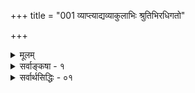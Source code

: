 +++
title = "001 व्याप्त्याद्यव्याकुलाभिः श्रुतिभिरधिगतो"

+++
<details><summary>मूलम्</summary>

व्याप्त्याद्यव्याकुलाभिः श्रुतिभिरधिगतो विश्वनेता स विश्वं क्रीडाकारुण्यतन्त्रः सृजति समतया जीवकर्मानुरूपम् ।  
रोषोऽपि प्रीतये स्यात्सुनिरसविषयस्तस्य निस्सीमशक्तेः स्वेच्छा(यां)तस्सर्वसिद्धिं वदति भगवतोऽवाप्तकामत्ववादः ॥ १ ॥
</details>

<details><summary>सर्वाङ्कषा - १</summary>

ל 

प्रसक्तं परिसमाप्य प्रकृते विचारेऽवतरति - अस्यैवेत्यादि । **अचिन्त्यशक्तेः** = ऊहितुमप्यशक्याद्भुतदिव्यशक्तिपरिपूर्णस्य **अखिलजनयितुः** = **सकलजगत्स्रष्टुः** = जगन्निमित्तकारणभूतस्य **अस्यैव** = परमात्मनः **उपादानभावः** =जगदुपादानत्वमपि **स्यात्** = स्यादेव । 'एव' कारो भिन्नक्रमो वा । ननु 'प्रजापतिरकामयत प्रजास्सृजेयेति' (तै.सं.3-1-1), सोऽकामयत (तै. आ.) इति सृष्ट्यनुगुणसंकल्पवत्त्वान्निमित्तत्वं प्रसिद्धम्। उपादानत्वं कथम्? जगद्धि जडाजडमिश्रम् । जडं प्रत्युपादानत्वे उपादानोपादेययोरभेदस्यावश्यकत्वादित्यत्रसूक्ष्मेत्यादि । यतः **सूक्ष्माव्यक्तादिदेहः** = सूक्ष्मचिदचिच्छरीरकः परमात्मा **स्थूलवृत्त्या** = स्थूलावस्थया **अनेकधा** = बहुप्रकारेण परिणमति । 'प्रजापतिरकामयत' इत्यादिवत् 'सोऽकामयत बहुस्यां प्रजायेयेति' (तै.आ.) 'असद्वा इदमग्र आसीत् । ततो वै सदजायत । तदात्मानं स्वमकुरुत' ( तै. आ.) 'आत्मकृतेः ' ‘परिणामात्’ (ब्र.सू.1-4-26, 27 ) इत्यादिश्रुतिसूत्रैः ब्रह्मण एव जगद्रूपेण परिणामप्रतिपादनात् निमित्तत्ववत्, उपादानत्वमपि श्रौतमवगन्तव्यम् । नन्वेवं सति ' अवस्थाश्रयः उपादानम्' इत्येवोपादनलक्षणकरणात् ब्रह्मणो विकारवत्त्वं स्यात् । तेन च घटादिवदनित्यत्वमपि स्यादित्यत्राह - निष्कृष्ट इत्यादि । **अस्मिन्** = चिदचिच्छरीरके परमात्मनि, अमलगुणगणालङ्कृतानन्दरूपे निष्कृष्टे **शरीरिणि** = अखिलहेयप्रत्यनीकानन्तकल्याणगुणगणसागरे आनन्दरूपे ब्रह्मणि शरीरभूतचिदचिद्वस्तुनः पृथक् विभज्य ज्ञाते शरीरप्रतिसंबन्धिनि विशेष्ये परमात्मस्वरूपे समस्ताः निर्विकारादिवादा **:** = सर्वेऽपि 'निष्कलं निष्क्रियं शान्तं निरवद्यं निरञ्जनम्' (श्वे. 6- 19)इत्यादयो निरवयवत्वनिरवद्यत्वनिर्विकारत्वादिवादाः **समुचितगतयः** = तदनुगुणाविरुद्धार्थप्रतिपादनपराः 

415 



**संपद्यन्ते** = सम्यक्समन्विता भवन्ति । अतो न कश्चन विरोधः । उपक्रमे 'अचिन्त्यशक्तेः' इत्यभिधानेन 'अचिन्त्याः खलु ये भावा नैतांस्तर्केण योजयेत्' इति न्यायेन समाधीयतामित्याशयः । अधिकमग्रे ॥ 

वेदान्तशास्त्रस्य प्राणप्रायः अभिन्ननिमित्तोपादानवादः समर्थ्यतेऽत्र । कृत एव प्रश्नः पूर्वमेव पूर्वजैः ‘किं कारणं ब्रह्म कुतः स्म जाता जीवाम केन क्व च संप्रतिष्ठा । अधिष्ठिताः केन सुखेतरेषु वर्तामहे ब्रह्मविदो व्यवस्थाम्' (श्वे. 1-1-1) इति । क्रियते च स एव पुनः पुनः, करिष्यते च । उत्तरं किं? दुर्लभमेव तदव्यवसायिनाम् । ‘ते ध्यानयोगानुगता अपश्यन् देवात्मशक्तिं स्वगुणैर्निगूढाम्' (श्वे. 1-1-3) इति बहुकालतपोध्यानादिगम्ये विषये बुद्धिबलेन, कामक्रोधादिना, वादविवादादिना, पूर्वग्रहाग्रहादिना वा निर्णेतुं प्रवृत्ताः कथं पारं गच्छेयुः । ' अनन्यप्रोक्ते गतिरत्र नास्ति' (कठ. 1-2-8 ) इति तदभिज्ञपुरुषोपदेशमात्रगम्योऽयमर्थोऽत्राचार्यैः कथञ्चित्समगृह्यत । कार्यसामान्यं प्रति उपादानकारणं, निमित्तकारणं चेति द्वयमावश्यकम् । यच्च कारणं किञ्चित्, तदुपादानमात्रं वा, निमित्तमात्रं वा यदि स्यात्, तदा उपादानस्य निमित्तापेक्षा, निमित्तस्योपादानपेक्षा इति तयोः परस्परापेक्षाऽऽवश्यकी । मृदमन्तरा कुलालः किं कुर्यात् ? कुलालमन्तरा मृद्वा किं कुर्यात् । एवं परस्परापेक्षायां उभयोरपि स्वातन्त्र्यहान्या कार्यहानिः स्यात् । यद्यपि 'स्वतन्त्रः कर्ता' (पा. सू. 1-4-54 ) इति पाणिनिः, अथापि कर्ता करणाद्यधीन एव । तक्षा वास्याद्यधीन एव तक्षणं कुर्यात् । द्रष्टा चक्षुराद्यधीन एव किञ्चित् पश्येत् । तथाच स्वातन्त्र्यम् इतरकारणानामुपर्यधिष्ठानरूपम्, न तु निरङ्कुशम् । एवञ्च प्रकृतें जगद्व्यापारे परमात्मा यदि निमित्तमात्रं स्यात्तदा तस्योपादानापेक्षा स्यात् । सापेक्षत्वाच्चास्वतन्त्रः स्यात् । अस्वतन्त्रः जीवसदृशः कश्चित्स्यात्, न तु परमात्मा । अतः परमात्मा एक एव जगतः निमित्तमुपादानं चेति वक्तव्यम् । ब्रह्मणो निमित्तत्वं कार्यानुकूलसंकल्पाश्रयत्वम् । उपादानत्वं कार्यरूपावस्थाश्रयत्वम् । 'बहु स्याम्' इत्युत्तमपुरुषेण स्वस्यैव बहुधाभावस्य कथनात्, 'तदात्मानं स्वयमकुरुत ' इति स्वात्मानमेव तथा स्वयं परिवर्तितवानिति श्रवणाच्च परमात्मन एवावस्थाश्रयत्वमुक्तम् । एवं सति ब्रह्मण एव स्वरूपतोऽन्यथाभावे विकारित्वप्रसङ्गः । ब्रह्म तु निर्विकारम् - ' कूटस्थमचलम् ' ( गी. 12-3) इत्यादिभगवद्वचनात् । विकारिणां घटादीनां नाशदर्शनात् ब्रह्मणोऽपि कदाचिन्नाशप्रसङ्गः इति ब्रह्मणः उपादानत्वे महान् दोषः प्रदर्श्यते ॥ 

अत्र केचित् प्राहुः - ब्रह्म साक्षान्न परिणामाश्रयः, किन्तु तच्छरीरभूतचेतनाचेतनद्वारा । 'यः पृथिव्यां तिष्ठन् पृथिव्या अन्तरः, यं पृथिवी न वेद, यस्य पृथिवी शरीरं, यः पृथिवीमन्तरो यमयति, स त आत्मान्तर्याम्यमृतः' (बृ.5-7-3) इत्यारभ्य पृथिव्यादिवस्तुजातं एकैकशो निर्दिश्य 'यो विज्ञाने तिष्ठन् ' इति जीवं च निर्दिश्य तेषां शरीरत्वमपि कण्ठतो वदतीयं श्रुतिः । अन्तर्यामिबाह्मणे समानप्रकरणे माध्यंदिनशाखायां 'यो विज्ञाने तिष्ठत्' इत्येतत्स्थाने 'य आत्मनि तिष्ठन्' इति आत्मपदस्यैव श्रवणादत्रापि विज्ञानपदं जीववाचि । 'व्यपदेशाच्च क्रियायां न चेन्निर्देशविपर्ययः' (ब्र.सू. 2-3-35) इति सूत्रभाष्ये श्रीशङ्कराचार्यैरपि विज्ञानपदं जीवपरमभिहितम् । एवञ्च निखिलचिदचिच्छरीरकं ब्रह्म जगत्कारणम् । एवञ्च निखिलचेतनाचेतनशरीरित्वं परमात्मानस्सिद्धम् । शरीरलक्षणं च भाष्यादिषु बहुधा परीक्षितम् ॥ 



416 

। 

तदुपर्यपि यः कश्चिद्दोषं ब्रूयाद्धिया यदि । क्रियतां तत्परिष्कार इत्येवोत्तरमुच्यते ॥ श्रुतावसकृदुक्तार्थः कथं त्याज्यस्तु वैदिकैः । जगत्सर्वं शरीरं त इत्याह स्मृतिशेखरः ॥ 

एवञ्चान्यथाभावः परमात्मनः तच्छरीरभूतचेतनाचेतनद्वारकः । ' तद्धेदं तर्ह्यव्याकृतमासीत्तन्नामरूपाभ्यां व्याक्रियत' (बृ. 3-4-7) इति प्रलयकाले नामरूपरहितमव्याकृतमासीत्, अनन्तरं नामरूपाभ्यां व्याक्रियत चेतनाचेतनरूपमित्युच्यते । नामरूपरहितावस्था सूक्ष्मेति, तद्विशिष्टावस्था स्थूलेति च सिद्ध्यति । एवञ्च प्रलये सूक्ष्मचिदचिच्छरीरकं ब्रह्म, सृष्टौ स्थूलचिदचिच्छरीरकं भवति । सूक्ष्मत्वस्थूलत्वरूपेऽवस्थे चेतनाचेतनगते तद्विशिष्टपरमात्मन्यपि व्यवह्रियेते । यथा बालत्वयुवत्वादयः शरीरगता अपि तद्विशिष्टे जीवेऽपि व्यवह्रियन्ते । न तावतैते व्यवहारा औपचारिका इत्युदास्तुं शक्यते । अन्यस्य मुख्यव्यवहारस्य प्रदर्शयितुमशक्यत्वात् । न च ‘मम शरीरम्' इति मुख्यो व्यवहारः 'अहं बालः' इत्यौपचारिक इत्यस्ति व्यवहारभेद इति वाच्यम्; ‘ममात्मा' इत्यपि व्यवहारात् । यदाह जयन्तभट्टः - 'ममेदं शरीरम्' इति भेदप्रतिभासात् कथमहंप्रत्ययः शरीरालम्बनः स्यात् ? भोः ! साधो ! नैवंविधेषु विश्वसितुमर्हसि । 'ममात्मा' इत्यपि भेदप्रत्ययदर्शनात्' (न्या.म.7) इति । अत एतादृशव्यवहारेषु को मुख्यः ? कः औपचारिकः ? इति विवेक्तुं न केवललौकिकाः पारयेयुः । यतो व्यवहारस्सर्वोऽपि शरीरेन्द्रियादिशबलस्यैव । एतत्तत्त्वापरिज्ञानमूलक एव प्रपञ्चमिथ्यात्वसाधनसंरंभोऽपि केषाञ्चित् । प्रपञ्चस्य व्यावहारिकत्वं वदन्तोऽमी पारमार्थिको व्यवहारो नास्त्येवेति विस्मरन्ति किल । 'केन कं पश्येत्, केन कं विजानीयात्' इति किल पारमार्थिकी स्थितिः । नन्वस्ति वैकुण्ठे लोके पारमार्थिको व्यवहार इति चेत्; वैकुण्ठादिकमपि तेषां मिथ्यैव । अथवा, 

: ! । 

विचार्यताम् तत्र गत्वा स्थित्वात्रैव कथा कथम् । न हि जाग्रत्कथादीनां सन्ध्ये भवति निर्णयः॥ न वा सान्ध्यविचारस्य भवेज्जाग्रति निर्णयः । न तुरीयाद्यवस्थानां निर्णयो ह्यत्र शोभते ॥ 

अयि भो ब्रह्मन् ! किमिदमुच्यतेऽपूर्वम्? 

तर्हि स्वप्नसुषुप्त्यादिविचाराः शास्त्रगाः, कथम्? । युज्येरन्नद्य सर्वेषां साधूनां ज्ञानिनां तथा ॥ अन्यो हि व्यवहारः स्याद्विचारस्तद्विलक्षणः । विचारोऽपि च वेदान्तेऽत्यन्तं परिमितो मतः ॥ वादेषु युज्यते सर्वं जल्पे च न तु जातुचित् । जिज्ञासोस्तु कथा वादो जिगीषेोर्जल्प उच्यते ॥ निर्धारितेऽर्थे विज्ञानविचारो वाद इष्यते । न निर्धारस्तु जल्पेऽस्मिन् केवलं निग्रहः फलम् ॥ जगतो ब्रह्मदेहत्वं श्रुतिस्मृत्यादिसंमतम् । तत्र विज्ञानमन्वेष्यं ज्ञानमूलं न चान्यथा ॥ संबन्धो ह्यतिगाढोऽयं स्याच्छरीरशरीरिणोः । घटे जलमिवात्मायं शरीरे न हि वर्तते ॥ नापृथक्सिद्धिसामान्यं संबन्धो भवितुं क्षमः । अत्यन्तगहनं तत्त्वं स्याच्छरीरशरीरिणोः ॥ यतोऽहंप्रत्ययो देहे स्वरसो ज्ञानिनामपि । ज्ञानं तु ज्ञानिनां तथ्यं विशिष्टविषयं भवेत् ॥ अज्ञानिनां देहमात्रे तादृशप्रत्ययो भवेत् । स्वरूपतो धर्मतो वाप्योतप्रोतो हि चेतनः ॥ यथा सस्यादिकं बीजादेधते क्रमशस्तथा । सहैव देही देहश्चाप्येधते क्षीयते तथा ॥ स्थावराः किल संप्रोक्ताः जङ्गमाश्च तथेतरे । 'यथा वृक्षो वनस्पतिस्तथैव पुरुषोऽमृषा' ॥ 

आत्माधिकरणमा मुख्यमुपाजनप्रहाणः 

417 



इत्यादेि वर्णितं तत्र स्पष्टं वाजसनेयके । शारीरश्च च शरीरं च जायेते नश्यतस्सह । वटबीजस्य वृत्तान्तः छान्दोग्येऽवर्णि विस्तरात् । सर्वत्र शब्दान्सन्त्यज्य विषयश्चिन्त्यतां बुधैः ॥ शरीरे वर्तते स्पष्टमामोक्षं सर्वसाक्षिकम् । एवमेव हि संबन्धश्चिदचिद्ब्रह्मणामपि । एतत्प्रयुक्तैवेयं स्यादहं ब्रह्मास्मिधीरपि । एवञ्च चिदचिद्वारोपादानं ब्रह्म कथ्यते ॥ स्वरूपतो निर्विकारं विशिष्टं तु विकारवत् । न विरोधस्ततः वापीत्याहुस्ते स्थूलदृष्टयः ॥ विचक्षणास्त्वत्र केचिदात्माधिकरणादितः । साक्षादेवान्यथाभावं ब्रह्मणस्त्वाचचक्षिरे ॥ 

तथा ह्यात्माधिकरणभाष्यम् – ' कारणावस्थाया अवस्थान्तरापत्तिरूपो विकारः प्रकारद्वये प्रकारिणि च समानः' (ब्र.सू.2-3-18 ) इति । अचेतने स्वरूपान्यथाभावः, चेतने स्वभावान्यथाभावः, परमात्मनि पूर्वरूपानुपमर्देनान्तर्यामित्वरूपान्यथाभव इति ब्रह्मणस्साक्षादेवान्यथाभावादुपादानत्वमप्यद्वारकं साक्षादेव भवतीति मुख्यमेवोपादानत्वं ब्रह्मणस्सङ्गच्छते । अन्यथाभावमात्रं न विकारः, पूर्वरूपोपमर्दपूर्वकान्यथाभाव एव सः । यथा मृदः पिण्डत्वनिवृत्तिपूर्वकघटत्वप्राप्तिः । ब्रह्मणि पूर्वरूपोपमर्दस्य कदाप्यभावान्न नाशाद्यापादनसंभवः ॥ 

ननु भोः ! मृत्पिण्डस्य घटं प्रत्युपादानत्वं नाम पिण्डत्वनिवृत्तिपूर्वकघटत्वप्राप्तिरेव । एवञ्च तत्तदन्तर्यामिण एवोपादानत्वात् पूर्वान्तर्यामित्वं परित्यज्योत्तरान्तर्यामित्व प्राप्त्या ब्रह्मणः पूर्वरूपोपमर्दात्, स्वरूपान्यथाभावो मृदादेरिव स्यादेवेति, कथं निर्विकारत्वं ब्रह्मण इति चेत्, समाहितमेतत्पूर्वमेव (जड. 1,6) ॥ 

अत्रापि केचिदिच्छन्ति प्रक्रियामर्धतार्किकाः । धर्मान्यथाभावमात्रं ब्रह्मण्यपि यथोचितम् ॥ अखण्डस्सर्वगो नित्यः परमात्मा सदाऽमलः । अन्तर्यामित्वरूपेण सखण्डः स्यात् कथं न्विति ॥ कृत्स्नप्रसक्त्यधिकरणसङ्गतिस्त्वियमेव हि । अङ्गीकृत्यैव सिद्धान्तोऽप्यवर्णि श्रुतिमानतः ॥ स्वपक्षदोषसूत्रार्थो वर्णनीयः कथं? कुतः ? । अचिन्त्याः खलु ये भावा नैतांस्तर्केण योजयेत् ॥ किञ्चान्तर्यामितत्त्वं हि न तावत्सुगमं, नृणाम्। एकैकमपि तत्रत्यं कियत् किष्टार्थकं पदम् ॥ अन्तर्व्याप्तिबहिर्व्याप्तियुद्धं दृष्टं न हि त्वया । अन्तर्यामिस्वरूपं चेत् ज्ञातं, किं वावशिष्यते ॥ क्षीरे सर्पिरिव ब्रह्म वक्ति श्रुतिवचः कथम्? सर्पिर्न स्याद्यदि क्षीरे तर्हि तत् कुत्र वर्तते ? ॥ अथवाऽऽलोक्यतां बीजे वैचित्र्यं सर्वसंमतम् । भवन्ति शतशो बीजान्येकस्मादेव तादृशात् ॥ बीजस्यैकस्य शक्तिर्हि शतेषु प्रविभज्यते । अथापि सदृश्यान्येव, शक्तिस्तेषां किमन्यथा ॥ को वा बीजपदस्यार्थः प्रथमं तद्विचिन्त्यताम् । मूषकाघातबीजाद्धि नाङ्कुरं जायते कुतः ? ॥ यद्दृश्यते स्थूलरूपं न तद्वीजं तु वस्तुतः । आधारं यद्वृक्षशक्तेः तल्लोके बीजमुच्यते ॥ किं सा सावयवा शक्तिः उतानवयवा वद । कियद्विचित्रमत्रैव दृश्यते महदद्भुतम् ॥ वृथाचर्चाः परित्यज्य कालो नेयस्तु सार्थकः । गतः कालो न चागच्छेत् मौल्यं कालस्य चिन्त्यताम्॥ बुद्धिरेव महामाया जीवं बध्नात्यनेकशः । बुद्ध्यतीतं परं तत्त्वं बुद्ध्याऽमी मान्त्यहो कथम् ! । दृष्टेष्वपि पदार्थेषु वैचित्र्यं दृश्यतेऽद्भुतम् । एकस्मिन्नेव कर्ता च कर्म च स्यात्तु मैथुने ॥ कश्चिज्जन्तुर्जलचरः भवत्येतद् विचिन्त्यताम् । महादर्शकयन्त्रेणाप्यदृश्या अणवस्तथा ॥ 



418 

I 

ब्रह्माण्डमेव स्वान्तस्ते धरन्तीत्यपि चिन्त्यताम् । दृष्टेष्वर्थेषु चैवं चेददृष्टेऽलौकिके किमु ॥ आत्मानमेते मन्यन्ते रक्षकं परमात्मनः । गुणदोषौ स्वबुद्ध्यैव निश्चित्य परमात्मनः । तदभावं साधयित्वा रक्षितं भावयन्ति तम् । अचिन्त्यस्याप्रमेयस्य रक्षकेभ्यो नमो नमः ॥ यया यया भावनया भक्तस्तृप्यति सर्वथा । तथा तथा भावनैव भक्तानां शान्तिदायिनी ॥ 'ये यथा मां प्रपद्यन्ते तांस्तथैव भजाम्यहम् । इत्येवं हि समाश्वासं भक्तानां प्रददाति सः ॥ स्वतोऽनन्तानन्दमयः स्वाश्रितान्नन्दयंस्तथा । लेशतोऽवापि दुःखस्य कथं वाप्याश्रयो भवेत् ॥ आलोच्य सर्वपक्षांश्च विचार्य च पुनः पुनः । इदमेकं हितं सर्वकालिकं त्ववधीयताम् ॥ नैव मोहान्न वा गर्वान्नापि ज्ञानित्वमानितः । सत्यं त्रैकालिकं किन्तु स्मार्यते न तु शिक्ष्यते ॥ यावत्तु वर्तते दूरे तावत्प्रश्नादि वर्धते । यावत्सन्निहितं वस्तु तावत्प्रश्नो विलीयते ॥ लौकिके विषयेऽप्येवं दृश्यते कि न्वलौकिके । तत्रापि ब्रह्मविषये सर्ववस्तुविलक्षणे ॥ सर्वे तृप्यन्ति शब्दैस्तु नान्विष्यन्त्यर्थमान्तरम् । श्रुतेन मधुशब्देन किं न्वाऽऽस्वाद्येत तद्रसः ॥ अलौकिकं तु वेदान्तशास्त्रम् लौकिकबुद्धिभिः । अतीव नीतं कालुष्यमुपर्युपरि वर्धते ॥ सर्वात्मकस्य देवस्य दोषः को वा गुणोऽथवा । भवेद्विचिन्त्यतां सम्यक् वृथा शब्दं न वर्धयेत् ॥ ब्रह्म दाशा ब्रह्म दासा ब्रह्मेमे कितवा इति । श्रुतिः किं श्रुतपूर्वा ते, कथमेतद्विचिन्तय ॥ अन्तर्यामिपरं नीतं सर्वं, न ज्ञायते किमु ? अन्तर्यामिपदार्थो वा किं सुज्ञो मन्यते भवान् ? । त्यक्त्वा पुस्तकपाण्डित्यमाश्रित्यालौकिकं गुरुम् । क्रियतां च तपस्तीव्रं प्रसीदेद्येन वाऽच्युतः ॥ संप्रोक्तं न्यासतिलके लक्षणं गुरुशिष्ययोः । आचार्यतल्लजैस्सम्यग्दृष्टिस्सूक्ष्मात्र दीयताम् ॥ अणीयांश्चाप्यतर्क्यश्च न ज्ञायेत स्वबुद्धितः । अनन्यप्रोक्त एतस्मिन् गतिरन्या न विद्यते ॥ किञ्चान्यथाभावमात्रं न दोष इति चिन्त्यताम् । कुट्मलं चम्पकादीनां यदा विकसति स्वयम् ॥ प्रसारयन् सौरभं स्वं दिक्षु सर्वांश्च रञ्जयन् । विकासोऽयं गुणः प्रोक्तः, न दोष इति गण्यते ॥ विकासस्य विकारस्याप्यन्तरं ध्वान्ततेजयोः । को न जानाति मतिमान् विवेकी पुरुषः स्वतः । सृष्टिविज्ञानदृष्ट्या तु गुणदोषादिकल्पना । मानवानां हि मनसि सन्त्यनेकास्तु कल्पनाः ॥ एतेषामपि हि स्थानं बाह्ये जगति सीमितम् । न वस्तुस्पर्शि सर्वं तत् तीर्त्वा बुद्धिं तु चिन्त्यताम् ॥ पूर्णो विकासो ज्ञानस्य मुक्तिरित्युच्यते गुणः । प्रादुर्भावश्च जगतो विकास इति गण्यताम् ॥ सृष्टितत्त्वदृशा नास्ति भेदस्तु गुणदोषयोः । गुणदोषौ स्वबुद्ध्या हि निश्चिन्वन्ति जनास्सदा ॥ इतोऽपि बहुगाढोऽयं विषयो बुद्धिजीवीनाम् । सुगमो बुद्ध्यतीतानाम्, न श्रुता किं शुकस्य वाक् ॥ 'यश्च मूढतमो लोके यश्च बुद्धेः परं गतः । तावुभौ सुखमेधेते किश्यत्यन्तरितो जनः ॥' 

। 

श्रुतिरपि गरीयसी बहुधाभावं ब्रह्मणो वर्णयन्ती 'इन्द्रो मायाभिः पुरुरूप ईयते' (बृ.4-5-19) इति मायापदं प्रयुज्यात्मानं मूढेभ्यो रिरक्षिषति । 'एकं बीजं बहुधा यः करोति' (श्वे. 6-12 ) इति बीजमेव दृष्टान्ततया वर्णयति । अतस्साक्षादेवोपादानत्वे ब्रह्मणो न कोपि विरोधः स्वबुद्धिदौर्बल्यं विना ॥ 

419 



इदमप्यत्र तत्त्वमवधीयताम् - सूक्ष्मचिदचिच्छरीरकं ब्रह्म कारणावस्थमुच्यते । तत्र किं नाम सूक्ष्मत्वम्? नामरूपविभागानर्हत्वं तदित्युच्यते । नाम्नो रूपस्य चापगमे सूक्ष्मपदचिदचित्पदानां सहप्रयोगः कथम्? आः पापिन्! भगवद्भाष्यकारमप्याक्षिपसि ! भोः ब्रह्मवादिन्! अस्माकमुत्तरं दत्त्वाऽसंभाष्यैस्संभाष्य ध्यायस्व पुण्यकृतो मनसा बहुवारम् ॥ 

एतादृशश्च संरंभो जडानां सहजो गुणः । शुकस्य वचनं पूर्वमुक्तं तत् पठ्यतां मुहुः ॥ 

अस्त्वेतत्-भगवतो भाष्यकारस्य पङ्कीर्वा किं दृष्टचराऽऽयुष्मता भाष्यकारभक्ताग्रेसरेण ? तथा हि - ' अत्रेदं तत्त्वम् । चिदचिद्वस्तुशरीरतया तत्प्रकारं ब्रह्मैव सर्वदा सर्वशब्दाभिधेयम् । तत्कदाचित् स्वस्मात्स्वशरीरतयापि पृथग्व्यपदेशानर्हसूक्ष्मदशापन्नचिदचिद्वस्तुशरीरम्, तत् कारणावस्थं ब्रह्म । कदाचिच्च विभक्तनामरूपव्यवहारार्हस्थूलदशापन्नचिदचिद्वस्तुशरीरम् । तच्च कार्यावस्थम् ' (श्रीभा. 2-1-15) इति । अत्र 'स्वशरीरतया' इत्यत्र स्वशब्दा हि ब्रह्मपरः, तस्यैव वाक्ये प्रधानत्वात् । ' तेनापि स्वशरीरत्वेन पृथग्व्यपदेशानर्हसूक्ष्मदशापन्नत्वम्' चिदचितोर्विशेषणम् । अत्र 'स्वस्मिन्नेकतामापन्ने सति' इत्यादिप्रकृत्यधिकरणपङ्कयोऽपि द्रष्टव्याः । स्वेनापि पृथग्व्यपदेशानर्हत्वमुच्यते, चिदचिच्छब्दौ च प्रयुज्येते इति कथमिदमित्युच्यताम् ? 



अस्योत्तरं लब्धव्यं चेत्, प्रकरणमिदं परीक्ष्यताम् – “ न्यग्रोधफलमाहरेति । इदं भगव इति ॥ । भिन्धीति । भिन्ना भगव इति । किमत्र पश्यसीति । अण्व्य इवेमे धाना भगव इति । आसामङ्गैकां भिन्धीति । भिन्ना भगव इति । किमत्र पश्यसीति । न किञ्चन भगव इति ॥ १ ॥
</details>

<details><summary>सर्वार्थसिद्धिः - ०१</summary>

व्याप्त्याद्यव्याकुलाभिः श्रुतिभिरधिगतो विश्वनेता स विश्वं  
क्रीडाकारुण्यतन्त्रः सृजति समतया जीवकर्मानुरूपम् ।  
रोषोऽपि प्रीतये स्यात्सुनिरसविषयस्तस्य निस्सीमशक्तेः  
स्वेच्छा[यां]तस्सर्वसिद्धिं वदति भगवतोऽवाप्तकामत्ववादः ॥ १ ॥  
तदेवं प्रत्यगर्थद्वये प्रथमोद्दिष्टो जीवश्चिन्तितः । अथेश्वरश्चिन्त्यते । तत्र तावत्प्रमाणविशेषात् सिद्धिं प्रस्तौति - व्याप्त्याद्यव्याकुलाभिरिति ॥ धर्मप्रवृत्तियुक्तसर्वदेशकालव्यापितयाऽन्यथाकरणशङ्कानर्हाभिरित्यर्थः । यद्वा अनुमान- वद्व्याप्तिपक्षधर्मतानिरूपणजनितव्यभिचारसंभवादिरहिताभिरिति । श्रुतिभिरिति भ्रमादिमूलत्वासंभवख्यापनम् । शब्दानां सिद्धे व्युत्पत्तिस्तत्र तात्पर्यं च साधयिष्यते । विश्वनेता - विश्वेषां यथेष्टं विनियोक्ता । स कथं श्रुतिभिरधिगतः, कारणवाक्येषु सदादिशब्दैः 'तद्धेदं तर्ह्यव्याकृतमासीदित्यादिप्रदर्शितस्याव्यक्तापरपर्यायस्य प्रधानस्याभिधानादि'ति चेत्, तन्न; अव्यक्तस्य 'तदैक्षत', 'सोऽकामयत' इत्याद्युक्तस्वसङ्कल्पपूर्वकसृष्ट्याद्यसंभवात् । न खल्वीक्षणादिशब्दो भाक्तः; मुख्ये बाधकाभाव साधकभूयस्त्वस्य च शारीरके स्थापितत्वात् । 'सदेव सोम्येदमग्र आसीदि'त्याद्यचेतनसामानाधिकरण्यात् कारणमचेतनमिति चेन्न; सामानाधिकरण्यस्य स्थूलसूक्ष्मचिदचिद्वस्तुविशिष्टविवक्षयाऽप्युपपत्तेः । सर्वं च जगत् कर्तुश्शरीरतयाऽऽम्नातम्; 'अस्मान्मायी सृजेत विश्वमेतदि'ति । ईदृशी च सृष्टिः 'सोऽभिध्याय शरीरात्स्वादित्युपबृंहिता । अधीयते चाथर्वणिकाः 'विकारजननीमज्ञामष्टरूपामजां ध्रुवाम् । ध्यायतेऽध्यासिता तेन तन्यते प्रेर्यते पुनः ॥ सूयते पुरुषार्थं च तेनैवाधिष्ठिता जगत् । गौरनाद्यन्तवती सा जनित्री भूतभावनी ॥ इति । अगीयत चैतत् - 'मयाऽध्यक्षेण प्रकृतिस्सूयते सचराचरम्' इति । अतस्साक्षात् संकल्पाश्रयत्वम्, व्यवधानेन तु विकाराश्रयत्वमिति सर्वाविरोधः । ननु सद्विद्यायां मृत्पिण्डलोहमणिनखनिकृन्तनदृष्टान्तैः 'यथा पृथिव्यामोषधयस्संभवन्तीत्याथर्वणिकवाक्याच्चाचेतनमात्रोपादानत्वं जगतः प्रतीयत' इति चेन्न; मृत्पिण्डादिनिदर्शनानामेकविज्ञानेन सर्वविज्ञानस्यासंभवचोद्यपरिहारपरत्वात्, 'यथा पृथिव्यामिति वाक्यस्य त्वेकस्माद्विचित्रानन्तोत्पत्तिसंभवार्थत्वात् । न तु चेतननैरपेक्ष्यमेतैस्सूच्यम्; अन्यथा 'यथा सतः पुरुषात्केशलोमानीति चेतनसन्निधिसापेक्षोत्पत्तिनिदर्शनायोगात् । अस्तु तर्हि तद्वदयस्कान्तादिनयेन निर्व्यापारपुरुषसन्निधानात् प्रकृतेः प्रवृत्तिः, सर्वस्य च कार्यजातस्य जीवकर्महेतुकत्वात्, अपहतपाप्मात्वसर्वज्ञत्वादीनां च तस्मिन्नवस्थाभेदेनोपपत्तेरिति; तन्न । 'यथोर्णनाभिस्सृजते गृह्णते चेति प्रथमोक्तदृष्टान्तवैघट्यात् । 'प्रकृतिं पुरुषं चैव प्रविश्यात्मेच्छया हरिः । क्षोभयामास संप्राप्ते सर्गकाले व्ययाव्ययौ ॥' इति पुरुषस्यापि पराधिष्ठानेन जगत्सृष्ट्युपयोगोक्तेः । न च जीवस्य संवर्तसमयसंहृतकरणकलेबरस्य मुख्येक्षणादिसंभवः । मुक्तस्तर्हि प्रकृतिपुरुषयोरधिष्ठाता स्यात्; तस्य सत्यसंकल्पस्य स्वेच्छा पितृलोकादिविचित्रकार्यस्रष्टृत्वाम्नानान्मुख्येक्षणसिद्धेः । जीवान्यत्ववादाश्च वद्धान्यत्वविषयाः स्युः । 'ममैवांशो जीवलोके जीवभूतस्सनातन' इति जीवत्वस्यावस्थारूपत्वोक्तेः; मुक्तस्यैव हिरण्यगर्भादिदेहाधिष्ठानेन सृष्टिस्थित्यादिहेतुत्वमिति सर्वपुराणादिसामरस्यमिति; तदपि मन्दम् । एकस्यैवानाद्यन्तस्य सर्वमुक्तोपसृप्यत्वश्रवणात्, 'मम साधर्म्यमागताः', 'स्वातन्त्र्यमतुलं प्राप्य तेनैव सह मोदत इत्याद्युपबृंहणविरोधाच्च । 'सायुज्यं प्रतिपन्ना ये तीव्रभक्तास्तपस्विनः । किङ्करा मम ते नित्यं भवति निरुपद्रवाः ॥' इति च भगवदुक्तिः । मोक्षधर्मे, च 'अनेन साम्यं यास्यामीति मुमुक्षोरभिसन्धिवचनम् । प्रपञ्चितं चैतत् - 'परेण पर[धर्मी च]धर्मेण भवत्येष समेत्य वै' इत्यादिभिः एकस्य च सर्वप्रशासितृत्वं निस्सीमत्वं च श्रुतिस्मृतिशतसिद्धम् । अपि च मुक्तास्सर्वे किं संभूय जगत् सृजन्ति उत प्रतिनियतकार्याः? नाद्यः; 'स यदि पितृलोककाम' इत्यादिभिरव्यवस्थितेच्छादृष्टेः, सर्वेषामेकरूपेच्छाकॢप्तौ गौरवात्, तथा चाश्रवणात् । न द्वितीयः, 'इदं सर्वमसृजत' इत्यादिभिरेकस्य सर्वकर्तृत्वोक्तेः । समुदायैकत्वविवक्षा तु क्लिष्टा निर्मूला च; श्रुत्या कॢप्त्या वा तदयोगात् । अतः 'पतिं विश्वस्यात्मेश्वरम्' इति श्रुत एक एव सर्वकर्तेश्वरः ॥ श्लो. प्रयोजनादिविरहान्न कर्तेश इति ब्रुवन् । तस्य सिद्धावसिद्धौ च व्याघातादिपराहतः ॥  
मा भूदनुमानम्, प्रसङ्गस्तु स्यादिति चेन्न; प्रयोजनशून्यत्वे कर्तृत्वं न स्यात् । अस्ति च कर्तृत्वम्; अतः प्रयोजनवानिति विपर्ययविश्रमात् । तथा सति नेश्वरस्य बाधः प्रयोजनसाधकानुग्रहार्थत्वत् । अथ प्रयोजनवत्त्वे कर्मवश्यत्वप्रसक्तिः; तदभावात् प्रयोजनशून्य इति । एवमपि प्रयोजनशून्यविश्वकर्तृत्ववादिनामिष्टप्रसङ्गः । 'प्रयोजनमनुद्दिश्य न मन्दोऽपि प्रवर्तत इति चेत्, तर्हि प्रवृत्तिदर्शनात् प्रयोजनं किञ्चिदङ्गीकुरुष्व । स्वार्थं परार्थं वा प्रवर्तते इत्यत्रोभयार्थमित्याह - स इति । विषमसृष्ट्या साम्यं दुःखसृष्ट्या कारुण्यं च भज्येतेत्यत्राह - समतयेति । साम्यकारुण्यवत् यथाकर्म फलदायित्वमपि श्रुतिबलादङ्गीकार्यम् । अतस्तदविरोधेन गुणान्तरं व्यवस्थाप्यमिति भावः । दुःखनिवर्तनांशे कारुण्यसिद्धिः । ननु स्वसृष्टदुःखनिवर्तनेन कारुण्यलाभाद्वरं दुःखानुत्पादनमेव । अतस्सुखैकतानं जनयेज्जगत् करुणया सृजन्निति चेत्; किमयमीश्वरं प्रत्युपदेशः? अन्यान् प्रति वा? नाद्यः, तस्य परोपदेशाधीनप्रवृत्तित्वाभावात् । न द्वितीयः, तत्तत्प्रमाणसिद्धवस्तुस्वभावानामपर्यनुयोज्यत्वात् । स्मर्यते च -'शक्तयस्सर्वभावानामचिन्त्यज्ञानगोचराः । यतोऽतो ब्रह्मणस्तास्तु सर्गाद्या भावशक्तयः ॥ भवन्ति तपतां श्रेष्ठ पावकस्य यथोष्णता ॥ इति ॥ ननु दयावैकल्यपरिहारायानुग्रहांश एव भगवतः कर्तृत्वमङ्गीक्रियताम्; स्यादेतत्, एवं यदि वयमेव स्वेच्छया वस्तु व्यवस्थापयामः, किंतु प्रमाणदृष्ट्यैव । अतो निग्रहांशेऽपि निरङ्कुशं कर्तृत्वम् । अथ स्यात् - क्रोधो हि निग्रहहेतुः; स च स्वाश्रयदुःखाविनाभूतः, 'अरोषणो ह्यसौ देव' इति प्रसिद्धस्य च कथं क्रोध इति चेन्न; 'एतौ द्वौ विबुधश्रेष्ठावि'त्यादिषु कण्ठोक्तेः । भाक्तोऽयं क्रोधशब्द इति चेत्तन्न; प्रसादशब्दस्यापि तथात्वप्रसङ्गात् । अस्त्वेवमिति चेन्न; भिक्षुपादप्रसारणन्यायेन निरीश्वरवादावतारात् । अतः क्रोधावश्यंभावादीश्वरस्यापि दुःखावश्यंभाव इत्यत्राह - रोषोऽपीति । क्रोधरोषादिशब्दार्थो हि परपीडेच्छामात्रम् । स तावन्न स्वरूपतो दुःखम्; दुःखहेतुत्वमप्यस्याशक्यविषये, तथा दृष्टेः । स्मर्यते हि 'द्वाविमौ कण्टकौ तीक्ष्णौ शरोरपरिशोषणौ । यश्चाधनः कामयते यश्च कुप्यत्यनीश्वरः ॥' इति । न सर्वशक्तेरीश्वरस्य चिकीर्षितमशक्यं किञ्चिदस्ति । अतोऽस्य न दुःखाय क्रोधः, प्रत्युत निग्रहविहारेण प्रीतये स्यादिति । ननु इह विहारः क्रीडा; सा चारतिपरिहारार्था लोके प्रसिद्धा । जगतः स्रष्टारमधिकृत्य 'स एकाकी न रमेतेति श्रूयते' । अतः क्रीडायोगादरतियोगः, तदभावाद्वा तदभावः स्यात् । मैवम्; क्रीडा हि प्रीतिविशेषप्रभवः स्वयंप्रियो व्यापारः, अन्यथा तल्लक्षणमव्यापकं स्यात्; अतो नारतिप्रसङ्गः । अरतिश्रुतिश्च तदानीमेकाकित्वमनिष्टम्, अतो ब्रह्मादिसृष्टावुदयुङ्क्तेत्यभिसन्धत्ते, न पुरुषान्तरवदप्रवृत्तिजन्यदुःखभयात् प्रावर्ततेति; अशास्त्रवश्यस्य दुःखानर्हत्वात् । तथाऽपि 'क्रीडार्थं सृजतो विश्वे विहन्येत कृतार्थते'त्यत्राह - स्वेच्छायामिति । अवाप्तसमस्तकामवादो हि न काम्यनिवृत्तिपरः, अवाचस्त्वात्, सत्यकामत्वश्रुतिविरोधाच्च । नापि कामनानिषेधार्थः; 'सोऽकामयत', 'सत्यसंकल्प' इत्यादिबाधात् । अतो यथाकामं सर्वसिद्धिमभिसन्धत्ते इति ॥ सहकारिभिरारम्भे न स्वातन्त्र्यं विहन्यते । तत्सद्भावप्रवृत्त्योश्च स्वाधीनत्वव्यवस्थितेः ॥ कारकान्तरवैधुर्ये किमपेक्ष्य स्वतन्त्रता । शरीरमप्यधिष्ठेयं सहकार्येव कुर्वतः ॥ निरपेक्षस्वतन्त्रस्य सहकारिमस्सदा । अप्रवृत्तिः प्रवृत्तिर्वा नित्यं स्यादिति चेन्न तत् ॥ तत्तदिच्छाविशेषेण तत्क्रमस्योपपत्तितः । इच्छासन्तत्यनादित्वान्न च मूलक्षयः क्वचित् ॥ गुणेतरविपर्यासमन्योन्यसहकारिताम् । विवक्षातः क्वचित् प्राहुः निस्समत्वान्निमित्तताम् ॥ प्राप्यः परमभोग्यत्वान्निषेव्यः स्वामिभावतः । शक्तिकारुण्यभूम्ना च शरण्यस्सीदतां प्रभुः ॥ बहिरन्तश्च तद्व्याप्तिस्तत्र यत्रोभयं भवेत् । विभोरणोश्च न बहिर्नान्तस्तस्मान्न सा तयोः ॥ विभोर्नच्छिद्रमणुना नाणूनां विभुना च तत् । यथाप्रमाणं संबन्धमात्रमेव तयोर्भवेत् ॥ आकाशव्यतिभेदादेरसंभाव्यस्य चोदना । आकाशादिकमिच्छद्भिरनिच्छद्भिश्च दुर्वचा ॥ न विभज्येत गच्छद्भिर्न विहन्ति गतिं च यत् । अस्पर्शत्वात्तथाभूतं विभु वाऽविभु वाऽस्ति नः ॥ विभ्वणुप्रतिषेधेन मध्यमं च निषेधता । सर्वासत्त्वं च दुस्साधं सदसत्त्वविकल्पतः ॥ समस्तमूर्तसंयोगस्संभवेद्यस्य तद्विभु । तत्संभवोज्झितं द्रव्यं महत्त्वाणुत्वचित्रितम् ॥ 'अणोरणीयान्महतो महीयान्' इत्यनुश्रवः । विश्वव्यापित्वतात्पर्यान्न मिथो बाधमृच्छति ॥ यदल्पपरिमाणेन पृथुनां ग्रसनं श्रुतम्, । अचिन्त्यमिदमित्येके चिन्तनश्रमभीरवः ॥ १ ॥ इत्यागमिकेश्वरसिद्धिः ।
</details>


